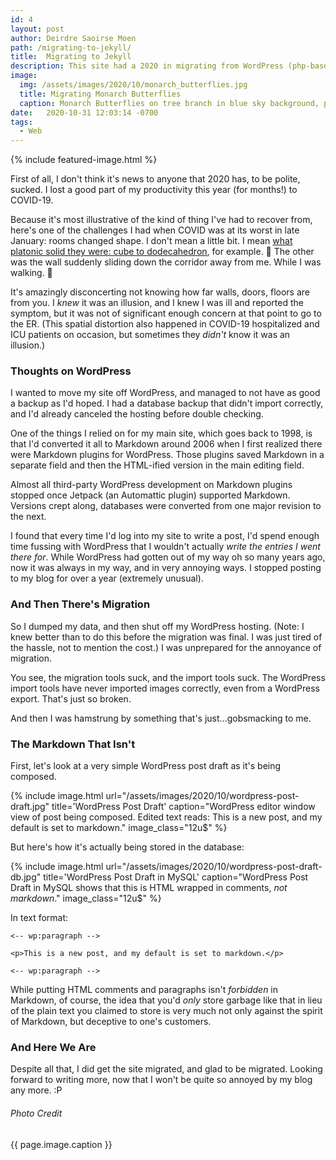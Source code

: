 ```yaml
---
id: 4
layout: post
author: Deirdre Saoirse Moen
path: /migrating-to-jekyll/
title:  Migrating to Jekyll
description: This site had a 2020 in migrating from WordPress (php-based dynamic site) to Jekyll (ruby-based static site generator). Let me tell you all about it.
image:
  img: /assets/images/2020/10/monarch_butterflies.jpg
  title: Migrating Monarch Butterflies
  caption: Monarch Butterflies on tree branch in blue sky background, photo by JHVEPhoto/Depositphotos, used with permission
date:   2020-10-31 12:03:14 -0700
tags:
  - Web
---
```


{% include featured-image.html %}

First of all, I don't think it's news to anyone that 2020 has, to be polite, sucked. I lost a good part of my productivity this year (for months!) to COVID-19.

Because it's most illustrative of the kind of thing I've had to recover from, here's one of the challenges I had when COVID was at its worst in late January: rooms changed shape. I don't mean a little bit. I mean [what platonic solid they were: cube to dodecahedron](https://en.wikipedia.org/wiki/Platonic_solid), for example. 🤮 The other was the wall suddenly sliding down the corridor away from me. While I was walking. 🤮

It's amazingly disconcerting not knowing how far walls, doors, floors are from you. I *knew* it was an illusion, and I knew I was ill and reported the symptom, but it was not of significant enough concern at that point to go to the ER. (This spatial distortion also happened in COVID-19 hospitalized and ICU patients on occasion, but sometimes they *didn't* know it was an illusion.)

### Thoughts on WordPress

I wanted to move my site off WordPress, and managed to not have as good a backup as I'd hoped. I had a database backup that didn't import correctly, and I'd already canceled the hosting before double checking.

One of the things I relied on for my main site, which goes back to 1998, is that I'd converted it all to Markdown around 2006 when I first realized there were Markdown plugins for WordPress. Those plugins saved Markdown in a separate field and then the HTML-ified version in the main editing field.

Almost all third-party WordPress development on Markdown plugins stopped once Jetpack (an Automattic plugin) supported Markdown. Versions crept along, databases were converted from one major revision to the next.

I found that every time I'd log into my site to write a post, I'd spend enough time fussing with WordPress that I wouldn't actually *write the entries I went there for*. While WordPress had gotten out of my way oh so many years ago, now it was always in my way, and in very annoying ways. I stopped posting to my blog for over a year (extremely unusual).

### And Then There's Migration

So I dumped my data, and then shut off my WordPress hosting. (Note: I knew better than to do this before the migration was final. I was just tired of the hassle, not to mention the cost.) I was unprepared for the annoyance of migration.

You see, the migration tools suck, and the import tools suck. The WordPress import tools have never imported images correctly, even from a WordPress export. That's just so broken.

And then I was hamstrung by something that's just…gobsmacking to me.

### The Markdown That Isn't

First, let's look at a very simple WordPress post draft as it's being composed.

{% include image.html url="/assets/images/2020/10/wordpress-post-draft.jpg" title='WordPress Post Draft' caption="WordPress editor window view of post being composed. Edited text reads: This is a new post, and my default is set to markdown." image_class="12u$" %}

But here's how it's actually being stored in the database:

{% include image.html url="/assets/images/2020/10/wordpress-post-draft-db.jpg" title='WordPress Post Draft in MySQL' caption="WordPress Post Draft in MySQL shows that this is HTML wrapped in comments, *not markdown*." image_class="12u$" %}

In text format:

~~~
<-- wp:paragraph -->

<p>This is a new post, and my default is set to markdown.</p>

<-- wp:paragraph -->
~~~

While putting HTML comments and paragraphs isn't *forbidden* in Markdown, of course, the idea that you'd *only* store garbage like that in lieu of the plain text you claimed to store is very much not only against the spirit of Markdown, but deceptive to one's customers.

### And Here We Are

Despite all that, I did get the site migrated, and glad to be migrated. Looking forward to writing more, now that I won't be quite so annoyed by my blog any more. :P

###### *Photo Credit*

<figcaption>{{ page.image.caption }}</figcaption>
